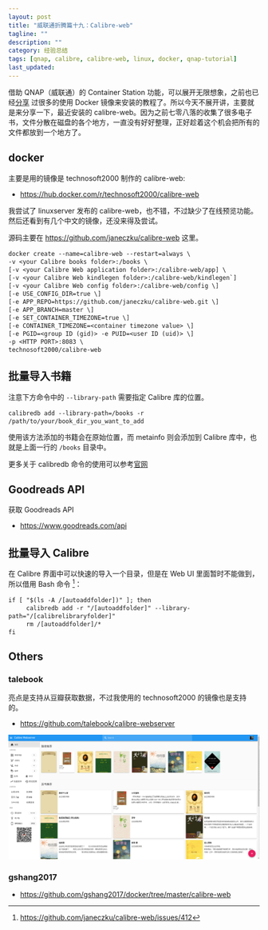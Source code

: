 ```yaml
---
layout: post
title: "威联通折腾篇十九：Calibre-web"
tagline: ""
description: ""
category: 经验总结
tags: [qnap, calibre, calibre-web, linux, docker, qnap-tutorial]
last_updated:
---
```


借助 QNAP（威联通）的 Container Station 功能，可以展开无限想象，之前也已经[分享](/tags.html#qnap-tutorial) 过很多的使用 Docker 镜像来安装的教程了。所以今天不展开讲，主要就是来分享一下，最近安装的 calibre-web。因为之前七零八落的收集了很多电子书，文件分散在磁盘的各个地方，一直没有好好整理，正好趁着这个机会把所有的文件都放到一个地方了。

## docker

主要是用的镜像是 technosoft2000 制作的 calibre-web:

- <https://hub.docker.com/r/technosoft2000/calibre-web>

我尝试了 linuxserver 发布的 calibre-web，也不错，不过缺少了在线预览功能。然后还看到有几个中文的镜像，还没来得及尝试。

源码主要在 <https://github.com/janeczku/calibre-web> 这里。

	docker create --name=calibre-web --restart=always \
	-v <your Calibre books folder>:/books \
	[-v <your Calibre Web application folder>:/calibre-web/app] \
	[-v <your Calibre Web kindlegen folder>:/calibre-web/kindlegen`]
	[-v <your Calibre Web config folder>:/calibre-web/config \]
	[-e USE_CONFIG_DIR=true \]
	[-e APP_REPO=https://github.com/janeczku/calibre-web.git \]
	[-e APP_BRANCH=master \]
	[-e SET_CONTAINER_TIMEZONE=true \]
	[-e CONTAINER_TIMEZONE=<container timezone value> \]
	[-e PGID=<group ID (gid)> -e PUID=<user ID (uid)> \]
	-p <HTTP PORT>:8083 \
	technosoft2000/calibre-web

## 批量导入书籍

注意下方命令中的 `--library-path` 需要指定 Calibre 库的位置。

	calibredb add --library-path=/books -r /path/to/your/book_dir_you_want_to_add

使用该方法添加的书籍会在原始位置，而 metainfo 则会添加到 Calibre 库中，也就是上面一行的 `/books` 目录中。

更多关于 calibredb 命令的使用可以参考[官网](https://manual.calibre-ebook.com/generated/en/calibredb.html#calibredb)

## Goodreads API
获取 Goodreads API

- <https://www.goodreads.com/api>

## 批量导入 Calibre
在 Calibre 界面中可以快速的导入一个目录，但是在 Web UI 里面暂时不能做到，所以借用 Bash 命令 [^1]：

	if [ "$(ls -A /[autoaddfolder])" ]; then
		 calibredb add -r "/[autoaddfolder]" --library-path="/[calibrelibraryfolder]"
		 rm /[autoaddfolder]/*
	fi

[^1]: https://github.com/janeczku/calibre-web/issues/412

## Others

### talebook
亮点是支持从豆瓣获取数据，不过我使用的 technosoft2000 的镜像也是支持的。

- <https://github.com/talebook/calibre-webserver>

![talebook-calibre-web](/assets/talebook-calibre-web.png)

### gshang2017

- <https://github.com/gshang2017/docker/tree/master/calibre-web>
